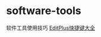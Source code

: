 # software-tools
软件工具使用技巧
[EditPlus快捷键大全](https://github.com/jingfeidi/software-tools/blob/master/editplus.md)<br>
